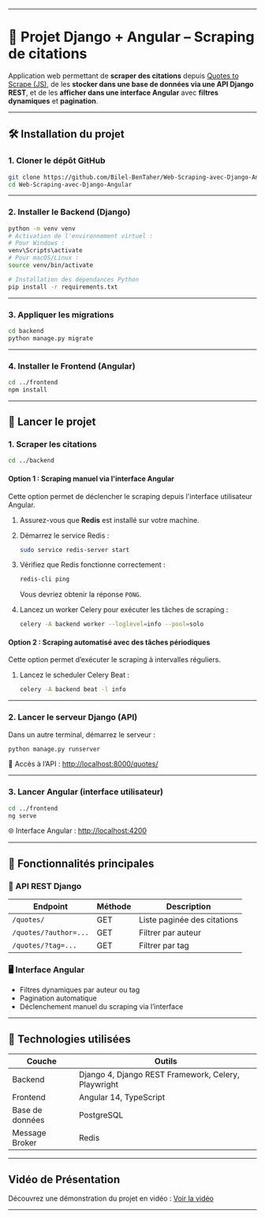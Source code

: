 
---

# 📘 Projet Django + Angular – Scraping de citations

Application web permettant de **scraper des citations** depuis [Quotes to Scrape (JS)](https://quotes.toscrape.com/js/), de les **stocker dans une base de données via une API Django REST**, et de les **afficher dans une interface Angular** avec **filtres dynamiques** et **pagination**.

---

## 🛠 Installation du projet

### 1. Cloner le dépôt GitHub

```bash
git clone https://github.com/Bilel-BenTaher/Web-Scraping-avec-Django-Angular.git
cd Web-Scraping-avec-Django-Angular
```

---

### 2. Installer le Backend (Django)

```bash
python -m venv venv
# Activation de l'environnement virtuel :
# Pour Windows :
venv\Scripts\activate
# Pour macOS/Linux :
source venv/bin/activate

# Installation des dépendances Python
pip install -r requirements.txt
```

---

### 3. Appliquer les migrations

```bash
cd backend
python manage.py migrate
```

---

### 4. Installer le Frontend (Angular)

```bash
cd ../frontend
npm install
```

---

## 🚀 Lancer le projet

### 1. Scraper les citations

```bash
cd ../backend
```

#### Option 1 : Scraping manuel via l'interface Angular

Cette option permet de déclencher le scraping depuis l'interface utilisateur Angular.

1. Assurez-vous que **Redis** est installé sur votre machine.

2. Démarrez le service Redis :

   ```bash
   sudo service redis-server start
   ```

3. Vérifiez que Redis fonctionne correctement :

   ```bash
   redis-cli ping
   ```

   Vous devriez obtenir la réponse `PONG`.

4. Lancez un worker Celery pour exécuter les tâches de scraping :

   ```bash
   celery -A backend worker --loglevel=info --pool=solo
   ```

#### Option 2 : Scraping automatisé avec des tâches périodiques

Cette option permet d’exécuter le scraping à intervalles réguliers.

1. Lancez le scheduler Celery Beat :

   ```bash
   celery -A backend beat -l info
   ```

---

### 2. Lancer le serveur Django (API)

Dans un autre terminal, démarrez le serveur :

```bash
python manage.py runserver
```

📎 Accès à l’API : [http://localhost:8000/quotes/](http://localhost:8000/quotes/)

---

### 3. Lancer Angular (interface utilisateur)

```bash
cd ../frontend
ng serve
```

🌐 Interface Angular : [http://localhost:4200](http://localhost:4200)

---

## 🌟 Fonctionnalités principales

### 🔗 API REST Django

| Endpoint              | Méthode | Description                 |
| --------------------- | ------- | --------------------------- |
| `/quotes/`            | GET     | Liste paginée des citations |
| `/quotes/?author=...` | GET     | Filtrer par auteur          |
| `/quotes/?tag=...`    | GET     | Filtrer par tag             |

### 🖥️ Interface Angular

* Filtres dynamiques par auteur ou tag
* Pagination automatique
* Déclenchement manuel du scraping via l’interface

---

## 🧰 Technologies utilisées

| Couche          | Outils                                              |
| --------------- | --------------------------------------------------- |
| Backend         | Django 4, Django REST Framework, Celery, Playwright |
| Frontend        | Angular 14, TypeScript                              |
| Base de données | PostgreSQL                                          |
| Message Broker  | Redis                                               |

---
## **Vidéo de Présentation**

Découvrez une démonstration du projet en vidéo : [Voir la vidéo](video/video_quotes.mp4) 

---



